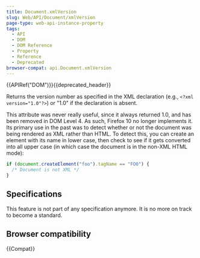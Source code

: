 ```yaml
---
title: Document.xmlVersion
slug: Web/API/Document/xmlVersion
page-type: web-api-instance-property
tags:
  - API
  - DOM
  - DOM Reference
  - Property
  - Reference
  - Deprecated
browser-compat: api.Document.xmlVersion
---
```

{{APIRef("DOM")}}{{deprecated_header}}

Returns the version number as specified in the XML declaration (e.g., `<?xml version="1.0"?>`) or "1.0" if the declaration is absent.

This attribute was never really useful, since it always returned 1.0, and has been removed in DOM Level 4. As such, Firefox 10 no longer implements it. Its primary use in the past was to detect whether or not the document was being rendered as XML rather than HTML. To detect this, you can create an element with its name in lower case, then check to see if it gets converted into all upper case (in which case the document is in the non-XML HTML mode):

```js
if (document.createElement("foo").tagName == "FOO") {
  /* Document is not XML */
}
```

## Specifications

This feature is not part of any specification anymore. It is no more on track to become a standard.

## Browser compatibility

{{Compat}}
